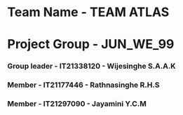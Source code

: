 # Team Name - TEAM ATLAS 
# Project Group - JUN_WE_99
### Group leader - IT21338120 - Wijesinghe S.A.A.K
### Member - IT21177446 - Rathnasinghe R.H.S
### Member - IT21297090 - Jayamini Y.C.M
